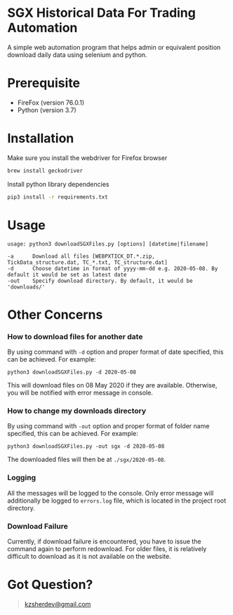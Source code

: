 # SGX Historical Data For Trading Automation

A simple web automation program that helps admin or equivalent position download daily data using selenium and python.

# Prerequisite

- FireFox (version 76.0.1)
- Python (version 3.7)

# Installation

Make sure you install the webdriver for Firefox browser

```bash
brew install geckodriver
```

Install python library dependencies

```bash
pip3 install -r requirements.txt
```

# Usage

```
usage: python3 downloadSGXFiles.py [options] [datetime|filename]

-a      Download all files [WEBPXTICK_DT.*.zip, TickData_structure.dat, TC_*.txt, TC_structure.dat]
-d      Choose datetime in format of yyyy-mm-dd e.g. 2020-05-08. By default it would be set as latest date
-out    Specify download directory. By default, it would be 'downloads/'
```

# Other Concerns

### How to download files for another date

By using command with `-d` option and proper format of date specified, this can be achieved. For example:

```
python3 downloadSGXFiles.py -d 2020-05-08
```

This will download files on 08 May 2020 if they are available. Otherwise, you will be notified with error message in console.

### How to change my downloads directory

By using command with `-out` option and proper format of folder name specified, this can be achieved. For example:

```
python3 downloadSGXFiles.py -out sgx -d 2020-05-08
```

The downloaded files will then be at `./sgx/2020-05-08`.

### Logging
All the messages will be logged to the console. Only error message will additionally be logged to `errors.log` file, which is located in the project root directory. 

### Download Failure
Currently, if download failure is encountered, you have to issue the command again to perform redownload. For older files, it is relatively difficult to download as it is not available on the website.

# Got Question?
> kzsherdev@gmail.com
